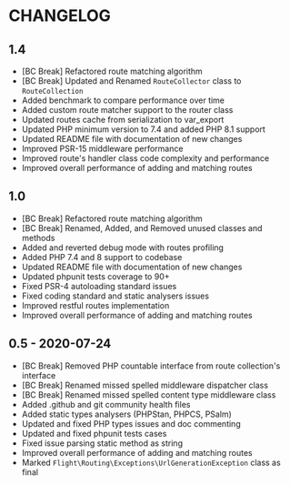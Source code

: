 CHANGELOG
=========

1.4
---

* [BC Break] Refactored route matching algorithm
* [BC Break] Updated and Renamed `RouteCollector` class to `RouteCollection`
* Added benchmark to compare performance over time
* Added custom route matcher support to the router class
* Updated routes cache from serialization to var_export
* Updated PHP minimum version to 7.4 and added PHP 8.1 support
* Updated README file with documentation of new changes
* Improved PSR-15 middleware performance
* Improved route's handler class code complexity and performance
* Improved overall performance of adding and matching routes

1.0
---

* [BC Break] Refactored route matching algorithm
* [BC Break] Renamed, Added, and Removed unused classes and methods
* Added and reverted debug mode with routes profiling
* Added PHP 7.4 and 8 support to codebase
* Updated README file with documentation of new changes
* Updated phpunit tests coverage to 90+
* Fixed PSR-4 autoloading standard issues
* Fixed coding standard and static analysers issues
* Improved restful routes implementation
* Improved overall performance of adding and matching routes

0.5 - 2020-07-24
---

* [BC Break] Removed PHP countable interface from route collection's interface
* [BC Break] Renamed missed spelled middleware dispatcher class
* [BC Break] Renamed missed spelled content type middleware class
* Added .github and git community health files
* Added static types analysers (PHPStan, PHPCS, PSalm)
* Updated and fixed PHP types issues and doc commenting
* Updated and fixed phpunit tests cases
* Fixed issue parsing static method as string
* Improved overall performance of adding and matching routes
* Marked `Flight\Routing\Exceptions\UrlGenerationException` class as final
